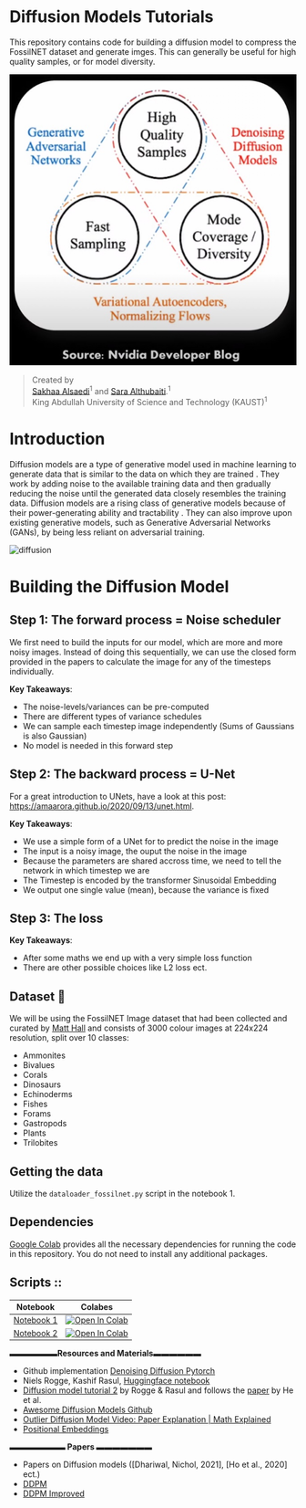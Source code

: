 # Diffusion Models Tutorials

This repository contains code for building a diffusion model to compress the FossilNET dataset and generate imges. This can generally be useful for high quality samples, or for model diversity.

![diffusion](https://github.com/Sakhaa-Alsaedi/CS394D/blob/main/45AD5AED-E217-41B4-89D5-2957621ADFBC.jpeg)

> Created by <br>
> [Sakhaa Alsaedi](https://cemse.kaust.edu.sa/cbrc/people/person/sakhaa-alsaedi)<sup>1</sup> and [Sara Althubaiti](https://cemse.kaust.edu.sa/cs/people/person/sara-althubaiti).<sup>1</sup> <br>
> King Abdullah University of Science and Technology (KAUST)<sup>1</sup>

# Introduction 

Diffusion models are a type of generative model used in machine learning to generate data that is similar to the data on which they are trained . They work by adding noise to the available training data and then gradually reducing the noise until the generated data closely resembles the training data. Diffusion models are a rising class of generative models because of their power-generating ability and tractability . They can also improve upon existing generative models, such as Generative Adversarial Networks (GANs), by being less reliant on adversarial training.

![diffusion](https://github.com/Sakhaa-Alsaedi/AI_in_Medicine_KAUST_Academy/assets/42935314/81137981-d242-4fe1-9e0d-4bb9fb288741)

# Building the Diffusion Model
## Step 1: The forward process = Noise scheduler
We first need to build the inputs for our model, which are more and more noisy images. Instead of doing this sequentially, we can use the closed form provided in the papers to calculate the image for any of the timesteps individually.

**Key Takeaways**:
- The noise-levels/variances can be pre-computed
- There are different types of variance schedules
- We can sample each timestep image independently (Sums of Gaussians is also Gaussian)
- No model is needed in this forward step

## Step 2: The backward process = U-Net
For a great introduction to UNets, have a look at this post: https://amaarora.github.io/2020/09/13/unet.html.

**Key Takeaways**:
- We use a simple form of a UNet for to predict the noise in the image
- The input is a noisy image, the ouput the noise in the image
- Because the parameters are shared accross time, we need to tell the network in which timestep we are
- The Timestep is encoded by the transformer Sinusoidal Embedding
- We output one single value (mean), because the variance is fixed


## Step 3: The loss
**Key Takeaways**:
- After some maths we end up with a very simple loss function
- There are other possible choices like L2 loss ect.


## Dataset :shell:
We will be using the FossilNET Image dataset that had been collected and curated by [Matt Hall](https://github.com/kwinkunks) and consists of 3000 colour images at 224x224 resolution, split over 10 classes:

- Ammonites
- Bivalues
- Corals
- Dinosaurs
- Echinoderms
- Fishes
- Forams
- Gastropods
- Plants
- Trilobites

## Getting the data
Utilize the `dataloader_fossilnet.py` script in the notebook 1.

## Dependencies
[Google Colab](https://colab.research.google.com) provides all the necessary dependencies for running the code in this repository. You do not need to install any additional packages.

## Scripts ::

| Notebook  | Colabes| 
| :---:         |     :---:      |  
| [Notebook 1](https://colab.research.google.com/drive/1DDsachehj0bE4_y4sCg70NG9PDvTB4zX?usp=sharing) | [![Open In Colab](https://colab.research.google.com/assets/colab-badge.svg)]([https://colab.research.google.com/github/username/repo/blob/master/notebook.ipynb][([https://colab.research.google.com/drive/1DDsachehj0bE4_y4sCg70NG9PDvTB4zX](https://github.com/DIG-Kaust/GenModelling/blob/main/labs/diffusion/Sakhaa_diffusion_model.ipynb))])  |
| [Notebook 2](https://colab.research.google.com/drive/1Y1Vp-X6FoEf-tw7caNyx3_ageSdlQhu_?usp=sharing)  | [![Open In Colab](https://colab.research.google.com/assets/colab-badge.svg)]([https://colab.research.google.com/github/username/repo/blob/master/notebook.ipynb]([https://colab.research.google.com/drive/1DDsachehj0bE4_y4sCg70NG9PDvTB4zX](https://colab.research.google.com/drive/1Y1Vp-X6FoEf-tw7caNyx3_ageSdlQhu_#scrollTo=5153024b))) |

**▬▬▬▬▬▬Resources and Materials▬▬▬▬▬▬**

- Github implementation [Denoising Diffusion Pytorch](https://github.com/lucidrains/denoising-diffusion-pytorch)
- Niels Rogge, Kashif Rasul, [Huggingface notebook](https://colab.research.google.com/github/huggingface/notebooks/blob/main/examples/annotated_diffusion.ipynb#scrollTo=3a159023)
- [Diffusion model tutorial 2](https://huggingface.co/blog/annotated-diffusion) by Rogge & Rasul and follows the [paper](https://arxiv.org/abs/2006.11239) by He et al.
- [Awesome Diffusion Models Github]([https://www.youtube.com/watch?v=HoKDTa5jHvg&t=1338s](https://github.com/diff-usion/Awesome-Diffusion-Models))
- [Outlier Diffusion Model Video: Paper Explanation | Math Explained](https://www.youtube.com/watch?v=HoKDTa5jHvg&t=1338s)  
- [Positional Embeddings](colab.research.google.com/drive/1niCAKS1dJ74_De8Nk_V3_Rx2tpNLadYD#scrollTo=dc8120e5)


**▬▬▬▬▬▬▬ Papers ▬▬▬▬▬▬▬**
- Papers on Diffusion models ([Dhariwal, Nichol, 2021], [Ho et al., 2020] ect.)
- [DDPM](https://arxiv.org/pdf/2006.11239.pdf)
- [DDPM Improved](https://arxiv.org/pdf/2105.05233.pdf)
